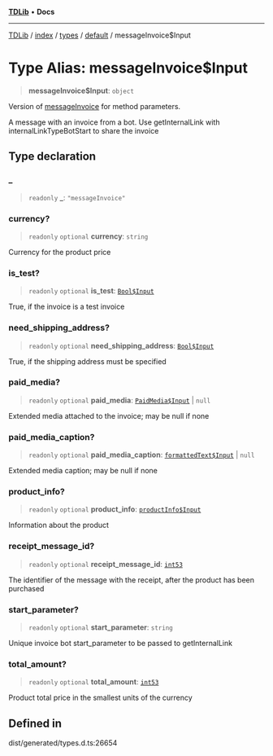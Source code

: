 [**TDLib**](../../../../../../README.md) • **Docs**

***

[TDLib](../../../../../../modules.md) / [index](../../../../../README.md) / [types](../../../README.md) / [default](../README.md) / messageInvoice$Input

# Type Alias: messageInvoice$Input

> **messageInvoice$Input**: `object`

Version of [messageInvoice](messageInvoice.md) for method parameters.

A message with an invoice from a bot. Use getInternalLink with internalLinkTypeBotStart to share the invoice

## Type declaration

### \_

> `readonly` **\_**: `"messageInvoice"`

### currency?

> `readonly` `optional` **currency**: `string`

Currency for the product price

### is\_test?

> `readonly` `optional` **is\_test**: [`Bool$Input`](Bool$Input.md)

True, if the invoice is a test invoice

### need\_shipping\_address?

> `readonly` `optional` **need\_shipping\_address**: [`Bool$Input`](Bool$Input.md)

True, if the shipping address must be specified

### paid\_media?

> `readonly` `optional` **paid\_media**: [`PaidMedia$Input`](PaidMedia$Input.md) \| `null`

Extended media attached to the invoice; may be null if none

### paid\_media\_caption?

> `readonly` `optional` **paid\_media\_caption**: [`formattedText$Input`](formattedText$Input-1.md) \| `null`

Extended media caption; may be null if none

### product\_info?

> `readonly` `optional` **product\_info**: [`productInfo$Input`](productInfo$Input-1.md)

Information about the product

### receipt\_message\_id?

> `readonly` `optional` **receipt\_message\_id**: [`int53`](int53-1.md)

The identifier of the message with the receipt, after the product has been purchased

### start\_parameter?

> `readonly` `optional` **start\_parameter**: `string`

Unique invoice bot start_parameter to be passed to getInternalLink

### total\_amount?

> `readonly` `optional` **total\_amount**: [`int53`](int53-1.md)

Product total price in the smallest units of the currency

## Defined in

dist/generated/types.d.ts:26654
